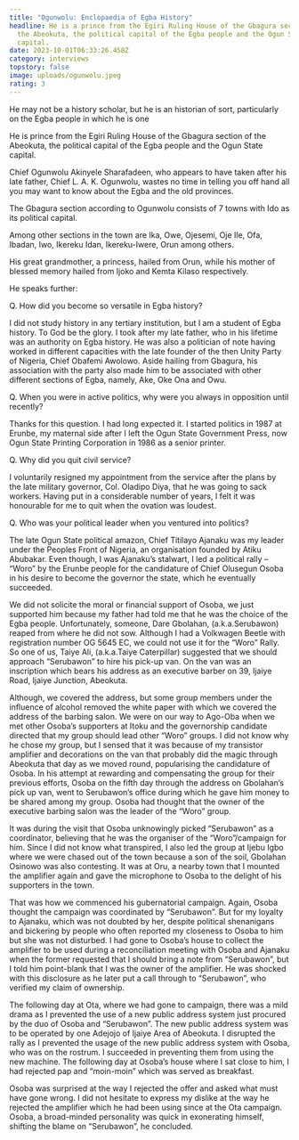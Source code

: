 ```yaml
---
title: "Ogunwolu: Enclopaedia of Egba History"
headline: He is a prince from the Egiri Ruling House of the Gbagura section of
  the Abeokuta, the political capital of the Egba people and the Ogun State
  capital.
date: 2023-10-01T06:33:26.458Z
category: interviews
topstory: false
image: uploads/ogunwolu.jpeg
rating: 3
---
```

He may not be a history scholar, but he is an historian of sort, particularly on the Egba people in which he is one 







He is  prince from the Egiri Ruling House of the Gbagura section of the Abeokuta, the political capital of the Egba people and the Ogun State capital.







Chief Ogunwolu Akinyele Sharafadeen, who appears to have taken after his late father, Chief L. A. K. Ogunwolu, wastes no time in telling you off hand all you may want to know about the Egba and the old provinces.







The Gbagura section according to Ogunwolu consists of 7 towns with Ido as its political capital. 







Among other sections in the town are Ika, Owe, Ojesemi, Oje Ile, Ofa, Ibadan, Iwo, Ikereku Idan, Ikereku-Iwere, Orun among others.







His great grandmother, a princess,  hailed from Orun, while his mother of blessed memory hailed from Ijoko and Kemta Kilaso respectively.







He speaks further: 







Q. How did you become so versatile in Egba history?







I did not study history in any tertiary institution, but I am a student of Egba history. To God be the glory. I took after my late father, who in his lifetime was an authority on Egba history. He was also a politician of note having worked in different capacities with the late founder of the then Unity Party of Nigeria, Chief Obafemi Awolowo. Aside hailing from Gbagura, his association with the party also made him to be associated with other different sections of Egba, namely, Ake, Oke Ona and Owu.







Q. When you were in active politics, why were you always in opposition until recently?







Thanks for this question. I had long expected it. I started politics in 1987 at Erunbe, my maternal side after I left the Ogun State Government Press, now Ogun State Printing Corporation in 1986 as a senior printer.







Q. Why did you quit civil service?







I voluntarily resigned my appointment from the service after the plans by the late military governor, Col. Oladipo Diya, that he was going to sack workers. Having put in a considerable number of years, I felt it was honourable for me to quit when the ovation was loudest. 







Q. Who was your political leader when you ventured into politics?







The late Ogun State political amazon, Chief Titilayo Ajanaku was my leader under the Peoples Front of Nigeria, an organisation founded by Atiku Abubakar. Even though, I was Ajanaku’s stalwart, I led a political rally – “Woro” by the Erunbe people for the candidature of Chief Olusegun Osoba in his desire to become the governor the state, which he eventually succeeded. 

We did not solicite the moral or financial support of Osoba, we just supported him because my father had told me that he was the choice of the Egba people. Unfortunately, someone, Dare Gbolahan, (a.k.a.Serubawon) reaped from where he did not sow. Although I had a Volkwagen Beetle with registration number OG 5645 EC, we could not use it for the “Woro” Rally. So one of us, Taiye Ali, (a.k.a.Taiye Caterpillar) suggested that we should approach “Serubawon” to hire his pick-up van. On the van was an inscription which bears his address as an executive barber on 39, Ijaiye Road, Ijaiye Junction, Abeokuta.  

Although, we covered the address, but some group members under the influence of alcohol removed the white paper with which we covered the address of the barbing salon. We were on our way to Ago-Oba when we met other Osoba’s supporters at Itoku and the governorship candidate directed that my group should lead other “Woro” groups. I did not know why he chose my group, but I sensed that it was because of my transistor amplifier and decorations on the van that probably did the magic through Abeokuta that day as we moved round, popularising the candidature of Osoba. In his attempt at rewarding and compensating the group for their previous efforts, Osoba on the fifth day through the address on  Gbolahan’s pick up van, went to Serubawon’s office during which he gave him money to be shared among my group. Osoba had thought that the owner of the executive barbing salon was the leader of the “Woro” group. 

It was during the visit that Osoba unknowingly picked “Serubawon” as a coordinator, believing that he was the organiser of the “Woro”/campaign for him. Since I did not know what transpired, I also led the group at Ijebu Igbo where we were chased out of the town because a son of the soil, Gbolahan Osinowo was also contesting. It was at Oru, a nearby town that I mounted the amplifier again and gave the microphone to Osoba to the delight of his supporters in the town. 

That was how we commenced his gubernatorial campaign. Again, Osoba thought the campaign was coordinated by “Serubawon”. But for my loyalty to Ajanaku, which was not doubted by her, despite political shenanigans and bickering by people who often reported my closeness to Osoba to him but she was not disturbed. I had gone to Osoba’s house to collect the amplifier to be used during a reconciliation meeting with Osoba and Ajanaku when the former requested that I should bring a note from “Serubawon”, but I told him point-blank that I was the owner of the amplifier. He was shocked with this disclosure as he later put a call through to “Serubawon”, who verified my claim of ownership. 

The following day at Ota, where we had gone to campaign, there was a mild drama as I prevented the use of a new public address system just procured by the duo of Osoba and “Serubawon”. The new public address system was to be operated by one Adejojo of Ijaiye Area of Abeokuta. I disrupted the rally as I prevented the usage of the new public address system with Osoba, who was on the rostrum.  I succeeded in preventing them from using the new machine. The following day at Osoba’s house where I sat close to him, I had rejected pap and “moin-moin” which was served as breakfast. 

Osoba was surprised at the way I rejected the offer and asked what must have gone wrong. I did not hesitate to express my dislike at the way he rejected the amplifier which he had been using since at the Ota campaign. Osoba, a broad-minded personality was quick in exonerating himself, shifting the blame on “Serubawon”, he concluded.